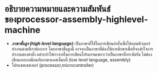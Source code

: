 # อธิบายความหมายและความสัมพันธ์ของprocessor-assembly-highlevel-machine
- ***ภาษาชั้นสูง (high level language)*** เป็นภาษาที่ใช้ในการเขียนคำสั่งเพื่อให้คอมพิวเตอร์ทำงานตามที่เราต้องการ โดยภาษาชั้นสูงนี้ อาจจะเป็นภาษาที่ต้องใช้การศึกษาเพื่อที่จะเข้าใจการทำงานของคำสั่ง แต่จะทำให้เราง่ายในการเขียนโปรแกรมเพราะว่าเป็นภาษาที่กระทัดรัด ไม่ต้องเขียนเยอะเหมือนกับภาษาแอสเซ็มบลี้ (low level language, assembly) 
- โปรแซสเซสเซอร์ (processor,microcontroller) 
